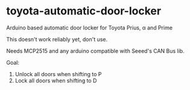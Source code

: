 # toyota-automatic-door-locker
Arduino based automatic door locker for Toyota Prius, α and Prime

This doesn't work reliably yet, don't use.

Needs MCP2515 and any arduino compatible with Seeed's CAN Bus lib.

Goal:
1. Unlock all doors when shifting to P
2. Lock all doors when shifting to D
